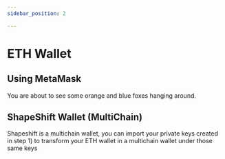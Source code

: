 ```yaml
---
sidebar_position: 2

---
```



# ETH Wallet 


## Using MetaMask 

You are about to see some orange and blue foxes hanging around. 


## ShapeShift Wallet (MultiChain)

Shapeshift is a multichain wallet, you can import your private keys created in step 1) to transform your ETH wallet in a multichain wallet under those same keys
